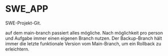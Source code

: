 # SWE_APP

SWE-Projekt-Git.


auf dem main-branch passiert alles mögliche. Nach möglichkeit pro person und Aufgabe immer einen eigenen Branch nutzen. Der Backup-Branch hält immer die letzte funktionale Version vom Main-Branch, um ein Rollback zu erleichtern. 
